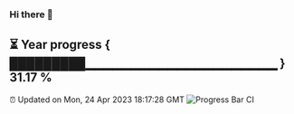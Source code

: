 ### Hi there 👋
⏳ Year progress { █████████▁▁▁▁▁▁▁▁▁▁▁▁▁▁▁▁▁▁▁▁▁ } 31.17 %
---
⏰ Updated on Mon, 24 Apr 2023 18:17:28 GMT
![Progress Bar CI](https://github.com/liununu/liununu/workflows/Progress%20Bar%20CI/badge.svg)
